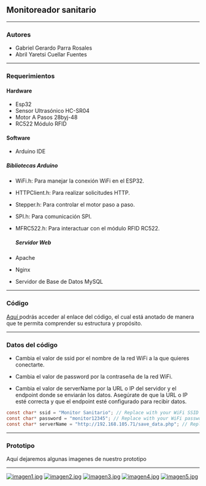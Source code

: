 ## Monitoreador sanitario

------------

### Autores 
- Gabriel Gerardo Parra Rosales
- Abril Yaretsi Cuellar Fuentes

------------

### Requerimientos
#### Hardware 
- Esp32
- Sensor Ultrasónico HC-SR04
- Motor A Pasos 28byj-48
- RC522 Módulo RFID

#### Software
- Arduino IDE

##### Bibliotecas Arduino
- WiFi.h: Para manejar la conexión WiFi en el ESP32.
- HTTPClient.h: Para realizar solicitudes HTTP.
- Stepper.h: Para controlar el motor paso a paso.
- SPI.h: Para comunicación SPI.
- MFRC522.h: Para interactuar con el módulo RFID RC522.

  ##### Servidor Web
- Apache
- Nginx
- Servidor de Base de Datos MySQL

------------


### Código 
[Aquí ](https://github.com/Monitoreador/Prototipo/blob/9a9ba01c4b871aef2569257c4c182d00ce757c7d/proyecto_con_web.ino "Aquí ")podrás acceder al enlace del código, el cual está anotado de manera que te permita comprender su estructura y propósito.

------------

###  Datos del código 
- Cambia el valor de ssid por el nombre de la red WiFi a la que quieres conectarte.

- Cambia el valor de password por la contraseña de la red WiFi.

- Cambia el valor de serverName por la URL o IP del servidor y el endpoint donde se enviarán los datos. Asegúrate de que la URL o IP esté correcta y que el endpoint esté configurado para recibir datos.

```c
const char* ssid = "Monitor Sanitario"; // Replace with your WiFi SSID
const char* password = "monitor12345"; // Replace with your WiFi password
const char* serverName = "http://192.168.105.71/save_data.php"; // Replace with your server IP or domain

```

------------

### Prototipo 
Aquí dejaremos algunas imagenes de nuestro prototipo 

------------

[![imagen1.jpg](https://i.postimg.cc/y8HX3n6y/imagen1.jpg)](https://postimg.cc/CzcfWGqR)
[![imagen2.jpg](https://i.postimg.cc/0y0GYmbR/imagen2.jpg)](https://postimg.cc/Yvjmkv6b)
[![imagen3.jpg](https://i.postimg.cc/Gp3Fq2yB/imagen3.jpg)](https://postimg.cc/VJT0Nz41)
[![imagen4.jpg](https://i.postimg.cc/0Ntp3sYV/imagen4.jpg)](https://postimg.cc/DWXJJRYG)
[![imagen5.jpg](https://i.postimg.cc/vBcWwNXb/imagen5.jpg)](https://postimg.cc/zbYLnp9c)

